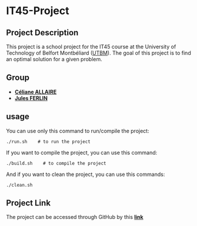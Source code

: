 # IT45-Project

## Project Description

This project is a school project for the IT45 course at the University of Technology of Belfort Montbéliard
([UTBM](https://www.utbm.fr/)).
The goal of this project is to find an optimal solution for a given problem.

## Group

- [**Céliane ALLAIRE**](https://github.com/Toxcecety)
- [**Jules FERLIN**](https://github.com/Seluj)

## usage

You can use only this command to run/compile the project:
```bash"
./run.sh    # to run the project
```
If you want to compile the project, you can use this command:
```bash"
./build.sh    # to compile the project
```
And if you want to clean the project, you can use this commands:
```bash"
./clean.sh
```

## Project Link

The project can be accessed through GitHub by this [**link**](https://github.com/Seluj/IT45-Project.git)